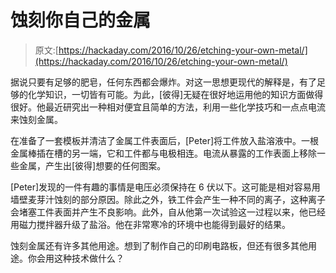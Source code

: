 # 蚀刻你自己的金属

> 原文:[https://hackaday.com/2016/10/26/etching-your-own-metal/](https://hackaday.com/2016/10/26/etching-your-own-metal/)

据说只要有足够的肥皂，任何东西都会爆炸。对这一思想更现代的解释是，有了足够的化学知识，一切皆有可能。为此，[彼得]无疑在很好地运用他的知识方面做得很好。他最近研究出一种相对便宜且简单的方法，利用一些化学技巧和一点点电流来蚀刻金属。

在准备了一套模板并清洁了金属工件表面后，[Peter]将工件放入盐溶液中。一根金属棒插在槽的另一端，它和工件都与电极相连。电流从暴露的工作表面上移除一些金属，产生出[彼得]想要的任何图案。

[Peter]发现的一件有趣的事情是电压必须保持在 6 伏以下。这可能是相对容易用墙壁麦芽汁蚀刻的部分原因。除此之外，铁工件会产生一种不同的离子，这种离子会堵塞工件表面并产生不良影响。此外，自从他第一次试验这一过程以来，他已经用磁力搅拌器升级了盐浴。他在非常寒冷的环境中也能得到最好的结果。

蚀刻金属还有许多其他用途。想到了制作自己的印刷电路板，但还有很多其他用途。你会用这种技术做什么？